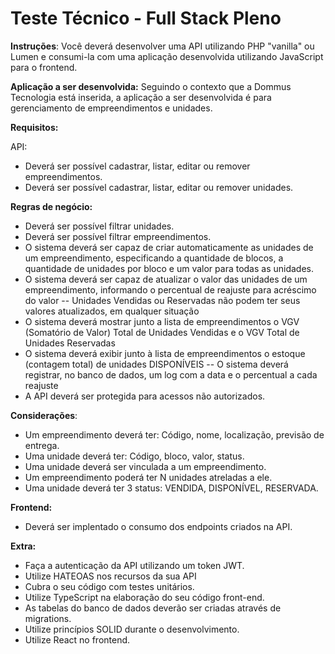 # Teste Técnico - Full Stack Pleno

**Instruções**:
Você deverá desenvolver uma API utilizando PHP "vanilla" ou Lumen e consumi-la com uma aplicação desenvolvida utilizando JavaScript para o frontend.

**Aplicação a ser desenvolvida:**
Seguindo o contexto que a Dommus Tecnologia está inserida, a aplicação a ser desenvolvida é para gerenciamento de empreendimentos e unidades.

**Requisitos:**

API:
- Deverá ser possível cadastrar, listar, editar ou remover empreendimentos.
- Deverá ser possível cadastrar, listar, editar ou remover unidades.

**Regras de negócio:**
- Deverá ser possível filtrar unidades.
- Deverá ser possível filtrar empreendimentos.
- O sistema deverá ser capaz de criar automaticamente as unidades de um empreendimento, especificando a quantidade de blocos, a quantidade de unidades por bloco e um valor para todas as unidades.
- O sistema deverá ser capaz de atualizar o valor das unidades de um empreendimento, informando o percentual de reajuste para acréscimo do valor
-- Unidades Vendidas ou Reservadas não podem ter seus valores atualizados, em qualquer situação
- O sistema deverá mostrar junto a lista de empreendimentos o VGV (Somatório de Valor) Total de Unidades Vendidas e o VGV Total de Unidades Reservadas
- O sistema deverá exibir junto à lista de empreendimentos o estoque (contagem total) de unidades DISPONÍVEIS
-- O sistema deverá registrar, no banco de dados, um log com a data e o percentual a cada reajuste
- A API deverá ser protegida para acessos não autorizados.

**Considerações**:
- Um empreendimento deverá ter: Código, nome, localização, previsão de entrega.
- Uma unidade deverá ter: Código, bloco, valor, status.
- Uma unidade deverá ser vinculada a um empreendimento.
- Um empreendimento poderá ter N unidades atreladas a ele.
- Uma unidade deverá ter 3 status: VENDIDA, DISPONÍVEL, RESERVADA.

**Frontend:**
- Deverá ser implentado o consumo dos endpoints criados na API.

**Extra:**
- Faça a autenticação da API utilizando um token JWT.
- Utilize HATEOAS nos recursos da sua API
- Cubra o seu código com testes unitários.
- Utilize TypeScript na elaboração do seu código front-end.
- As tabelas do banco de dados deverão ser criadas através de migrations.
- Utilize princípios SOLID durante o desenvolvimento.
- Utilize React no frontend.
